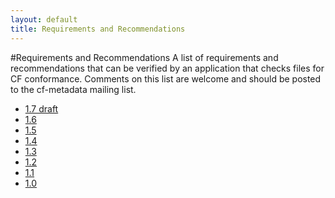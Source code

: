 ```yaml
---
layout: default
title: Requirements and Recommendations
---
```


#Requirements and Recommendations
A list of requirements and recommendations that can be verified by an application that checks files for CF conformance. Comments on this list are welcome and should be posted to the cf-metadata mailing list.

* <a href="Data/cf-documents/requirements-recommendations/requirements-recommendations-1.7.html">1.7 draft</a>
* <a href="Data/cf-documents/requirements-recommendations/requirements-recommendations-1.6.html">1.6</a>
* <a href="Data/cf-documents/requirements-recommendations/requirements-recommendations-1.5.html">1.5</a>
* <a href="Data/cf-documents/requirements-recommendations/requirements-recommendations-1.4.html">1.4</a>
* <a href="Data/cf-documents/requirements-recommendations/requirements-recommendations-1.3.html">1.3</a>
* <a href="Data/cf-documents/requirements-recommendations/requirements-recommendations-1.2.html">1.2</a>
* <a href="Data/cf-documents/requirements-recommendations/requirements-recommendations-1.1.html">1.1</a>
* <a href="Data/cf-documents/requirements-recommendations/requirements-recommendations-1.0.html">1.0</a>

